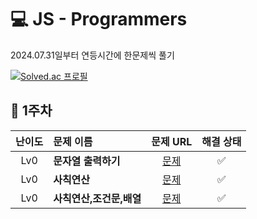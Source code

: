
# 💻 JS - Programmers
2024.07.31일부터 연등시간에 한문제씩 풀기

[![Solved.ac
프로필](http://mazassumnida.wtf/api/v2/generate_badge?boj=lee980605)](https://solved.ac/lee980605)


## 🎯 1주차

|난이도|문제 이름|문제 URL|해결 상태|
|:---:|:---|:---:|:---:|
|Lv0|**문자열 출력하기**|[문제](https://school.programmers.co.kr/learn/courses/30/lessons/181952)|✅|
|Lv0|**사칙연산**|[문제](https://school.programmers.co.kr/learn/challenges/beginner?order=acceptance_desc)|✅|
|Lv0|**사칙연산,조건문,배열**|[문제](https://school.programmers.co.kr/learn/challenges/beginner?order=acceptance_desc)|✅|

